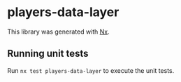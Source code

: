 # players-data-layer

This library was generated with [Nx](https://nx.dev).

## Running unit tests

Run `nx test players-data-layer` to execute the unit tests.
